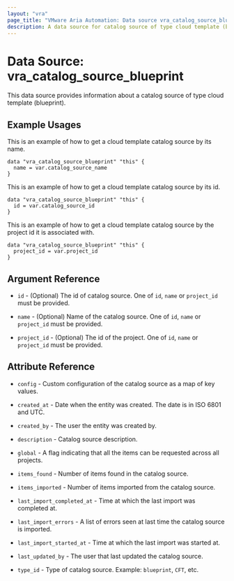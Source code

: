 ```yaml
---
layout: "vra"
page_title: "VMware Aria Automation: Data source vra_catalog_source_blueprint"
description: A data source for catalog source of type cloud template (blueprint).
---
```


# Data Source: vra_catalog_source_blueprint

This data source provides information about a catalog source of type cloud template (blueprint).

## Example Usages

This is an example of how to get a cloud template catalog source by its name.

```hcl
data "vra_catalog_source_blueprint" "this" {
  name = var.catalog_source_name
}
```

This is an example of how to get a cloud template catalog source by its id.

```hcl
data "vra_catalog_source_blueprint" "this" {
  id = var.catalog_source_id
}
```

This is an example of how to get a cloud template catalog source by the project id it is associated with.

```hcl
data "vra_catalog_source_blueprint" "this" {
  project_id = var.project_id
}
```

## Argument Reference

* `id` - (Optional) The id of catalog source. One of `id`, `name` or `project_id`  must be provided.

* `name` - (Optional) Name of the catalog source. One of `id`, `name` or `project_id` must be provided.

* `project_id` - (Optional) The id of the project.  One of `id`, `name` or `project_id` must be provided.

## Attribute Reference

* `config` - Custom configuration of the catalog source as a map of key values.

* `created_at` - Date when the entity was created. The date is in ISO 6801 and UTC.

* `created_by` - The user the entity was created by.

* `description` - Catalog source description.

* `global` - A flag indicating that all the items can be requested across all projects.

* `items_found` - Number of items found in the catalog source.

* `items_imported` - Number of items imported from the catalog source.

* `last_import_completed_at` - Time at which the last import was completed at.

* `last_import_errors` - A list of errors seen at last time the catalog source is imported.

* `last_import_started_at` - Time at which the last import was started at.

* `last_updated_by` - The user that last updated the catalog source.

* `type_id` - Type of catalog source. Example: `blueprint`, `CFT`, etc.
